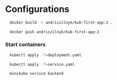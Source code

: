 # Configurations

```bash
  docker build -t andriizilnyk/kub-first-app:2 .
  
  docker push andriizilnyk/kub-first-app:2
```
### Start containers
```bash
  kubectl apply -f=deployment.yaml
  
  kubectl apply -f=service.yaml
  
  minikube service backend
```
